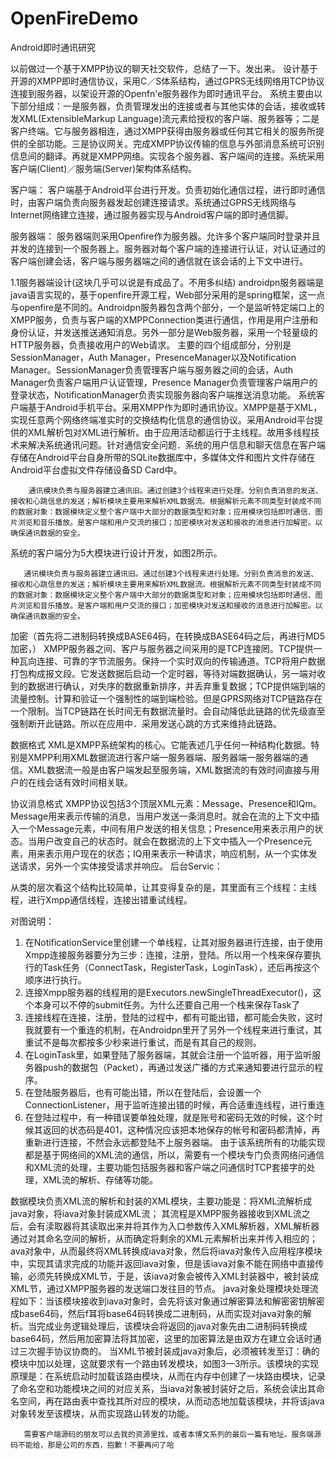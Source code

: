 # OpenFireDemo
Android即时通讯研究


以前做过一个基于XMPP协议的聊天社交软件，总结了一下。发出来。
      设计基于开源的XMPP即时通信协议，采用C／S体系结构，通过GPRS无线网络用TCP协议连接到服务器，以架设开源的Openfn'e服务器作为即时通讯平台。
         系统主要由以下部分组成：一是服务器，负责管理发出的连接或者与其他实体的会话，接收或转发XML(ExtensibleMarkup Language)流元素给授权的客户端、服务器等；二是客户终端。它与服务器相连，通过XMPP获得由服务器或任何其它相关的服务所提供的全部功能。三是协议网关。完成XMPP协议传输的信息与外部消息系统可识别信息间的翻译。再就是XMPP网络。实现各个服务器、客户端间的连接。系统采用客户端(Client)／服务端(Server)架构体系结构。
 
客户端：
        客户端基于Android平台进行开发。负责初始化通信过程，进行即时通信时，由客户端负责向服务器发起创建连接请求。系统通过GPRS无线网络与Internet网络建立连接，通过服务器实现与Android客户端的即时通信脚。

服务器端：
       服务器端则采用Openfire作为服务器。允许多个客户端同时登录并且并发的连接到一个服务器上。服务器对每个客户端的连接进行认证，对认证通过的客户端创建会话，客户端与服务器端之间的通信就在该会话的上下文中进行。
 
1.1服务器端设计(这块几乎可以说是有成品了。不用多纠结)
        androidpn服务器端是java语言实现的，基于openfire开源工程，Web部分采用的是spring框架，这一点与openfire是不同的。Androidpn服务器包含两个部分，一个是监听特定端口上的XMPP服务，负责与客户端的XMPPConnection类进行通信，作用是用户注册和身份认证，并发送推送通知消息。另外一部分是Web服务器，采用一个轻量级的HTTP服务器，负责接收用户的Web请求。
       主要的四个组成部分，分别是SessionManager，Auth Manager，PresenceManager以及Notification Manager。SessionManager负责管理客户端与服务器之间的会话，Auth Manager负责客户端用户认证管理，Presence Manager负责管理客户端用户的登录状态，NotificationManager负责实现服务器向客户端推送消息功能。
       系统客户端基于Android手机平台。采用XMPP作为即时通讯协议。XMPP是基于XML，实现任意两个网络终端准实时的交换结构化信息的通信协议。采用Android平台提供的XML解析包对XML进行解析。由于应用活动都运行于主线程。故用多线程技术来解决系统通讯问题。针对通信安全问题．系统的用户信息和聊天信息在客户端存储在Android平台自身所带的SQLite数据库中，多媒体文件和图片文件存储在Android平台虚拟文件存储设备SD Card中。
 
        通讯模块负责与服务器建立通讯旧。通过创建3个线程来进行处理。分别负责消息的发送、接收和心跳信息的发送；解析模块主要用来解析XML数据流。根据解析元素不同类型封装成不同的数据对象：数据模块定义整个客户端中大部分的数据类型和对象；应用模块包括即时通信、图片浏览和音乐播放。是客户端和用户交流的接口；加密模块对发送和接收的消息进行加解密。以确保通讯数据的安全。
 
系统的客户端分为5大模块进行设计开发，如图2所示。

       通讯模块负责与服务器建立通讯旧。通过创建3个线程来进行处理。分别负责消息的发送、接收和心跳信息的发送；解析模块主要用来解析XML数据流。根据解析元素不同类型封装成不同的数据对象：数据模块定义整个客户端中大部分的数据类型和对象；应用模块包括即时通信、图片浏览和音乐播放。是客户端和用户交流的接口；加密模块对发送和接收的消息进行加解密。以确保通讯数据的安全。
加密（首先将二进制码转换成BASE64码，在转换成BASE64码之后，再进行MD5加密，）
XMPP服务器之间、客户与服务器之间采用的是TCP连接罔。TCP提供一种瓦向连接、可靠的字节流服务。保持一个实时双向的传输通道。TCP将用户数据打包构成报文段。它发送数据后启动一个定时器，等待对端数据确认，另一端对收到的数据进行确认，对失序的数据重新排序，并丢弃重复数据；TCP提供端到端的流量控制。计算和验证一个强制性的端到端检验。但是GPRS网络对TCP链路存在一个限制。当TCP链路在长时间无有数据流量时。会自动降低此链路的优先级直至强制断开此链路。所以在应用中．采用发送心跳的方式来维持此链路。

 数据格式
        XML是XMPP系统架构的核心。它能表述几乎任何一种结构化数据。特别是XMPP利用XML数据流进行客户端一服务器端、服务器端一服务器端的通信。XML数据流一般是由客户端发起至服务端，XML数据流的有效时间直接与用户的在线会话有效时间相关联。

 协议消息格式
XMPP协议包括3个顶层XML元素：Message、Presence和IQm。Message用来表示传输的消息，当用户发送一条消息时。就会在流的上下文中插入一个Message元素，中间有用户发送的相关信息；Presence用来表示用户的状态。当用户改变自己的状态时。就会在数据流的上下文中插入一个Presence元素，用来表示用户现在的状态；IQ用来表示一种请求，响应机制，从一个实体发送请求，另外一个实体接受请求并响应。
后台Servic：

从类的层次看这个结构比较简单，让其变得复杂的是，其里面有三个线程：主线程，进行Xmpp通信线程，连接出错重试线程。

对图说明：
  1. 在NotificationService里创建一个单线程，让其对服务器进行连接，由于使用Xmpp连接服务器要分为三步：连接，注册，登陆。所以用一个栈来保存要执行的Task任务（ConnectTask，RegisterTask，LoginTask），还后再按这个顺序进行执行。
  2. 连接Xmpp服务器的线程用的是Executors.newSingleThreadExecutor()，这个本身可以不停的submit任务。为什么还要自己用一个栈来保存Task了
  3. 连接线程在连接，注册，登陆的过程中，都有可能出错，都可能会失败，这时我就要有一个重连的机制，在Androidpn里开了另外一个线程来进行重试，其重试不是每次都按多少秒来进行重试，而是有其自己的规则。 
  4. 在LoginTask里，如果登陆了服务器端，其就会注册一个监听器，用于监听服务器push的数据包（Packet），再通过发送广播的方式来通知要进行显示的程序。
  5. 在登陆服务器后，也有可能出错，所以在登陆后，会设置一个ConnectionListener，用于监听连接出错的时候，再合适重连线程，进行重连
  6. 在登陆过程中，有一种错误要单独处理，就是账号和密码无效的时候，这个时候其返回的状态码是401，这种情况应该把本地保存的帐号和密码都清掉，再重新进行连接，不然会永远都登陆不上服务器端。
由于该系统所有的功能实现都是基于网络间的XML流的通信，所以，需要有一个模块专门负责网络问通信和XML流的处理，主要功能包括服务器和客户端之问通信时TCP套接字的处理，XML流的解析、存储等功能。

数据模块负责XML流的解析和封装的XML模块，主要功能是：将XML流解析成java对象，将iava对象封装成XML流；
其流程是XMPP服务器接收到XML流之后，会有渎取器将其读取出来并将其作为入口参数传入XML解析器，XML解析器通过对其命名空间的解析，从而确定将剩余的XML元素解析出来并传入相应的；ava对象中，从而最终将XML转换成iava对象，然后将iava对象传入应用程序模块中，实现其请求完成的功能并返回iava对象，但是该iava对象不能在网络中直接传输，必须先转换成XML节，于是，该iava对象会被传入XML封装器中，被封装成XML节，通过XMPP服务器的发送端口发往目的节点。
java对象处理模块处理流程如下：当该模块接收到iava对象时，会先将该对象通过解密算法和解密密钥解密成base64码，然后f耳将base64码转换成二进制码，从而实现对java对象的解析。当完成业务逻辑处理后，该模块会将返回的java对象先由二进制码转换成base64码，然后用加密算法将其加密，这里的加密算法是由双方在建立会话时通过三次握手协议协商的。
当XML节被封装成java对象后，必须被转发至订：确的模块中加以处理，这就要求有一个路由转发模块，如图3—3所示。该模块的实现原理是：在系统启动时加载该路由模块，从而在内存中创建了一块路由模块，记录了命名空和功能模块之间的对应关系，当iava对象被封装好之后，系统会读出其命名空间，再在路由表中查找其所对应的模块，从而动态地加载该模块，并将该java对象转发至该模块，从而实现路山转发的功能。


       需要客户端源码的朋友可以去我的资源里找，或者本博文系列的最后一篇有地址。服务端源码不能给，那是公司的东西，抱歉！不要再问了哈
